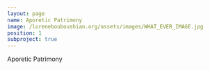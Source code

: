 ```yaml
---
layout: page
name: Aporetic Patrimony
image: /lorenebouboushian.org/assets/images/WHAT_EVER_IMAGE.jpg
position: 1
subproject: true
---
```


Aporetic Patrimony
